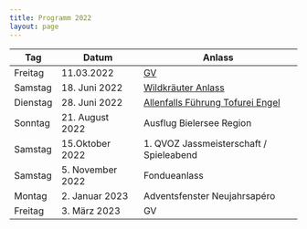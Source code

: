 ```yaml
---
title: Programm 2022
layout: page
---
```


Tag|Datum|Anlass
---|-----|------
Freitag | 11.03.2022 | [GV](/gv-2022)
Samstag | 18. Juni 2022 | [Wildkräuter Anlass](/anmeldung-krauten)
Dienstag | 28. Juni 2022 | [Allenfalls Führung Tofurei Engel](/anmeldung-tofurei)
Sonntag | 21. August 2022 | Ausflug Bielersee Region
Samstag | 15.Oktober 2022 | 1. QVOZ Jassmeisterschaft / Spieleabend
Samstag | 5. November 2022 | Fondueanlass
Montag | 2. Januar 2023 | Adventsfenster Neujahrsapéro
Freitag | 3. März 2023 | GV
